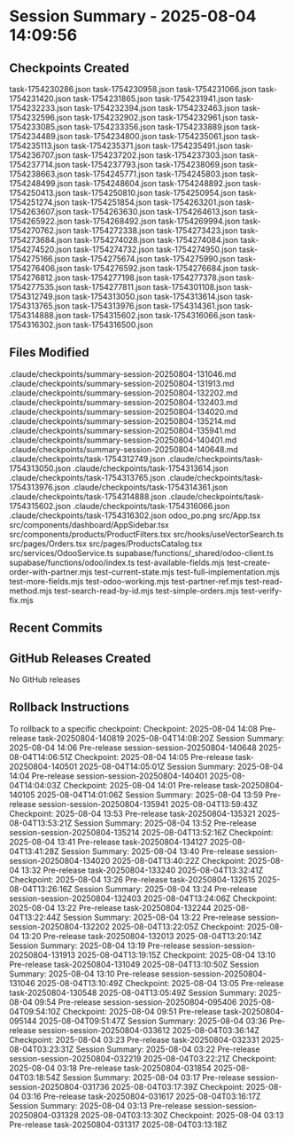 # Session Summary - 2025-08-04 14:09:56

## Checkpoints Created
task-1754230286.json
task-1754230958.json
task-1754231066.json
task-1754231420.json
task-1754231865.json
task-1754231941.json
task-1754232233.json
task-1754232394.json
task-1754232463.json
task-1754232596.json
task-1754232902.json
task-1754232961.json
task-1754233085.json
task-1754233356.json
task-1754233889.json
task-1754234489.json
task-1754234800.json
task-1754235061.json
task-1754235113.json
task-1754235371.json
task-1754235491.json
task-1754236707.json
task-1754237202.json
task-1754237303.json
task-1754237714.json
task-1754237793.json
task-1754238069.json
task-1754238663.json
task-1754245771.json
task-1754245803.json
task-1754248499.json
task-1754248604.json
task-1754248892.json
task-1754250413.json
task-1754250810.json
task-1754250954.json
task-1754251274.json
task-1754251854.json
task-1754263201.json
task-1754263607.json
task-1754263630.json
task-1754264613.json
task-1754265922.json
task-1754268492.json
task-1754269994.json
task-1754270762.json
task-1754272338.json
task-1754273423.json
task-1754273684.json
task-1754274028.json
task-1754274084.json
task-1754274520.json
task-1754274732.json
task-1754274950.json
task-1754275166.json
task-1754275674.json
task-1754275990.json
task-1754276406.json
task-1754276592.json
task-1754276684.json
task-1754276812.json
task-1754277198.json
task-1754277378.json
task-1754277535.json
task-1754277811.json
task-1754301108.json
task-1754312749.json
task-1754313050.json
task-1754313614.json
task-1754313765.json
task-1754313976.json
task-1754314361.json
task-1754314888.json
task-1754315602.json
task-1754316066.json
task-1754316302.json
task-1754316500.json

## Files Modified
.claude/checkpoints/summary-session-20250804-131046.md
.claude/checkpoints/summary-session-20250804-131913.md
.claude/checkpoints/summary-session-20250804-132202.md
.claude/checkpoints/summary-session-20250804-132403.md
.claude/checkpoints/summary-session-20250804-134020.md
.claude/checkpoints/summary-session-20250804-135214.md
.claude/checkpoints/summary-session-20250804-135941.md
.claude/checkpoints/summary-session-20250804-140401.md
.claude/checkpoints/summary-session-20250804-140648.md
.claude/checkpoints/task-1754312749.json
.claude/checkpoints/task-1754313050.json
.claude/checkpoints/task-1754313614.json
.claude/checkpoints/task-1754313765.json
.claude/checkpoints/task-1754313976.json
.claude/checkpoints/task-1754314361.json
.claude/checkpoints/task-1754314888.json
.claude/checkpoints/task-1754315602.json
.claude/checkpoints/task-1754316066.json
.claude/checkpoints/task-1754316302.json
odoo_po.png
src/App.tsx
src/components/dashboard/AppSidebar.tsx
src/components/products/ProductFilters.tsx
src/hooks/useVectorSearch.ts
src/pages/Orders.tsx
src/pages/ProductsCatalog.tsx
src/services/OdooService.ts
supabase/functions/_shared/odoo-client.ts
supabase/functions/odoo/index.ts
test-available-fields.mjs
test-create-order-with-partner.mjs
test-current-state.mjs
test-full-implementation.mjs
test-more-fields.mjs
test-odoo-working.mjs
test-partner-ref.mjs
test-read-method.mjs
test-search-read-by-id.mjs
test-simple-orders.mjs
test-verify-fix.mjs

## Recent Commits


## GitHub Releases Created
No GitHub releases

## Rollback Instructions
To rollback to a specific checkpoint:
Checkpoint: 2025-08-04 14:08	Pre-release	task-20250804-140819	2025-08-04T14:08:20Z
Session Summary: 2025-08-04 14:06	Pre-release	session-session-20250804-140648	2025-08-04T14:06:51Z
Checkpoint: 2025-08-04 14:05	Pre-release	task-20250804-140501	2025-08-04T14:05:01Z
Session Summary: 2025-08-04 14:04	Pre-release	session-session-20250804-140401	2025-08-04T14:04:03Z
Checkpoint: 2025-08-04 14:01	Pre-release	task-20250804-140105	2025-08-04T14:01:06Z
Session Summary: 2025-08-04 13:59	Pre-release	session-session-20250804-135941	2025-08-04T13:59:43Z
Checkpoint: 2025-08-04 13:53	Pre-release	task-20250804-135321	2025-08-04T13:53:21Z
Session Summary: 2025-08-04 13:52	Pre-release	session-session-20250804-135214	2025-08-04T13:52:16Z
Checkpoint: 2025-08-04 13:41	Pre-release	task-20250804-134127	2025-08-04T13:41:28Z
Session Summary: 2025-08-04 13:40	Pre-release	session-session-20250804-134020	2025-08-04T13:40:22Z
Checkpoint: 2025-08-04 13:32	Pre-release	task-20250804-133240	2025-08-04T13:32:41Z
Checkpoint: 2025-08-04 13:26	Pre-release	task-20250804-132615	2025-08-04T13:26:16Z
Session Summary: 2025-08-04 13:24	Pre-release	session-session-20250804-132403	2025-08-04T13:24:06Z
Checkpoint: 2025-08-04 13:22	Pre-release	task-20250804-132244	2025-08-04T13:22:44Z
Session Summary: 2025-08-04 13:22	Pre-release	session-session-20250804-132202	2025-08-04T13:22:05Z
Checkpoint: 2025-08-04 13:20	Pre-release	task-20250804-132013	2025-08-04T13:20:14Z
Session Summary: 2025-08-04 13:19	Pre-release	session-session-20250804-131913	2025-08-04T13:19:15Z
Checkpoint: 2025-08-04 13:10	Pre-release	task-20250804-131049	2025-08-04T13:10:50Z
Session Summary: 2025-08-04 13:10	Pre-release	session-session-20250804-131046	2025-08-04T13:10:49Z
Checkpoint: 2025-08-04 13:05	Pre-release	task-20250804-130548	2025-08-04T13:05:49Z
Session Summary: 2025-08-04 09:54	Pre-release	session-session-20250804-095406	2025-08-04T09:54:10Z
Checkpoint: 2025-08-04 09:51	Pre-release	task-20250804-095144	2025-08-04T09:51:47Z
Session Summary: 2025-08-04 03:36	Pre-release	session-session-20250804-033612	2025-08-04T03:36:14Z
Checkpoint: 2025-08-04 03:23	Pre-release	task-20250804-032331	2025-08-04T03:23:31Z
Session Summary: 2025-08-04 03:22	Pre-release	session-session-20250804-032219	2025-08-04T03:22:21Z
Checkpoint: 2025-08-04 03:18	Pre-release	task-20250804-031854	2025-08-04T03:18:54Z
Session Summary: 2025-08-04 03:17	Pre-release	session-session-20250804-031736	2025-08-04T03:17:39Z
Checkpoint: 2025-08-04 03:16	Pre-release	task-20250804-031617	2025-08-04T03:16:17Z
Session Summary: 2025-08-04 03:13	Pre-release	session-session-20250804-031328	2025-08-04T03:13:30Z
Checkpoint: 2025-08-04 03:13	Pre-release	task-20250804-031317	2025-08-04T03:13:18Z
